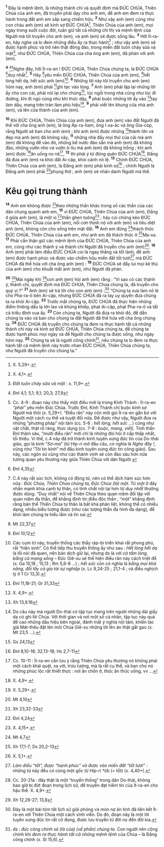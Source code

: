 <sup><b>1</b></sup> Đây là mệnh lệnh, là những thánh chỉ và quyết định mà ĐỨC CHÚA, Thiên Chúa của anh em, đã truyền phải dạy cho anh em, để anh em đem ra thực hành trong đất anh em sắp sang chiếm hữu. <sup><b>2</b></sup> Như vậy anh (em) cũng như con cháu anh (em) sẽ kính sợ ĐỨC CHÚA[^1], Thiên Chúa của anh (em), mọi ngày trong suốt cuộc đời, tuân giữ tất cả những chỉ thị và mệnh lệnh của Người mà tôi truyền cho anh (em), và anh (em) sẽ được sống lâu. <sup><b>3</b></sup> Hỡi Ít-ra-en, hãy nghe và lo đem những điều ấy ra thực hành[^2] ; như vậy anh (em) sẽ được hạnh phúc và trở nên thật đông đảo, trong miền đất tuôn chảy sữa và mật[^3], như ĐỨC CHÚA, Thiên Chúa của cha ông anh (em), đã phán với anh (em).

<sup><b>4</b></sup> [^1*][^4]Nghe đây, hỡi Ít-ra-en ! ĐỨC CHÚA, Thiên Chúa chúng ta, là ĐỨC CHÚA [^2*]duy nhất[^5]. <sup><b>5</b></sup> Hãy [^3*]yêu mến ĐỨC CHÚA, Thiên Chúa của anh (em), [^4*]hết lòng hết dạ, hết sức anh (em)[^6]. <sup><b>6</b></sup> Những lời này tôi truyền cho anh (em) hôm nay, anh (em) phải [^5*]ghi tạc vào lòng. <sup><b>7</b></sup> Anh (em) phải lặp lại những lời ấy cho con cái, phải nói lại cho chúng[^7], lúc ngồi trong nhà cũng như lúc đi đường, khi đi ngủ cũng như khi thức dậy, <sup><b>8</b></sup> phải buộc những lời ấy vào [^6*]tay làm dấu, mang trên trán làm phù hiệu[^8], <sup><b>9</b></sup> phải viết lên khung cửa nhà anh (em), và lên cửa thành của anh (em).

<sup><b>10</b></sup> Khi ĐỨC CHÚA, Thiên Chúa của anh (em), đưa anh (em) vào đất Người đã thề với cha ông anh (em), là ông Áp-ra-ham, ông I-xa-ác và ông Gia-cóp, rằng Người sẽ ban cho anh (em) ; khi anh (em) được những [^7*]thành lớn và đẹp mà anh (em) đã không xây, <sup><b>11</b></sup> những nhà đầy mọi thứ của cải mà anh (em) đã không để vào đó, những bể nước đào sẵn mà anh (em) đã không đào, những vườn nho và vườn ô-liu mà anh (em) đã không trồng ; khi anh (em) được [^8*]ăn uống no nê[^9], <sup><b>12</b></sup> thì phải ý tứ đừng quên ĐỨC CHÚA[^10], Đấng đã đưa anh (em) ra khỏi đất Ai-cập, khỏi cảnh nô lệ. <sup><b>13</b></sup> Chính ĐỨC CHÚA, Thiên Chúa của anh (em), là Đấng anh (em) phải kính sợ[^11] ; chính Người là Đấng anh (em) phải [^9*]phụng thờ ; anh (em) sẽ nhân danh Người mà thề.

# Kêu gọi trung thành
<sup><b>14</b></sup> Anh em không được [^10*]theo những thần khác trong số các thần của các dân chung quanh anh em, <sup><b>15</b></sup> vì ĐỨC CHÚA, Thiên Chúa của anh (em), Đấng ở giữa anh (em), là một vị [^11*]thần ghen tuông[^12] ; hãy coi chừng kẻo ĐỨC CHÚA, Thiên Chúa của anh (em), nổi cơn thịnh nộ với anh (em) và tiêu diệt anh (em), không còn cho sống trên mặt đất. <sup><b>16</b></sup> Anh em đừng [^12*]thách thức ĐỨC CHÚA, Thiên Chúa của anh em, như anh em đã thách thức ở [^13*]Ma-xa. <sup><b>17</b></sup> Phải cẩn thận giữ các mệnh lệnh của ĐỨC CHÚA, Thiên Chúa của anh em, cũng như các thánh ý và thánh chỉ Người đã truyền cho anh (em)[^13]. <sup><b>18</b></sup> Anh (em) phải làm điều ĐỨC CHÚA coi là ngay thẳng và tốt lành, để anh (em) được hạnh phúc và được vào chiếm hữu miền đất tốt tươi[^14] mà ĐỨC CHÚA đã thề hứa với cha ông anh (em) : <sup><b>19</b></sup> ĐỨC CHÚA sẽ đẩy lui mọi kẻ thù của anh (em) cho khuất mắt anh (em), như Người đã phán.

<sup><b>20</b></sup> [^15]Mai ngày khi [^14*]con anh (em) hỏi anh (em) rằng : “Vì sao có các thánh ý, thánh chỉ, quyết định mà ĐỨC CHÚA, Thiên Chúa chúng ta, đã truyền cho quý vị ?” <sup><b>21</b></sup> Anh (em) sẽ trả lời cho con anh (em) :[^16] “Chúng ta xưa làm nô lệ cho Pha-ra-ô bên Ai-cập, nhưng ĐỨC CHÚA đã ra tay uy quyền đưa chúng ta ra khỏi Ai-cập. <sup><b>22</b></sup> Trước mắt chúng ta, ĐỨC CHÚA đã thực hiện những điềm thiêng dấu lạ lớn lao và khủng khiếp, phạt Ai-cập, phạt Pha-ra-ô và tất cả triều đình vua ấy. <sup><b>23</b></sup> Còn chúng ta, Người đã đưa ra khỏi đó, để dẫn chúng ta vào và ban cho chúng ta đất Người đã thề hứa với cha ông chúng ta. <sup><b>24</b></sup> ĐỨC CHÚA đã truyền cho chúng ta đem ra thực hành tất cả những thánh chỉ này và kính sợ ĐỨC CHÚA, Thiên Chúa chúng ta, để chúng ta được hạnh phúc mọi ngày và để Người cho chúng ta được sống, như ngày hôm nay. <sup><b>25</b></sup> Chúng ta sẽ là người công chính[^17], nếu chúng ta lo đem ra thực hành tất cả mệnh lệnh này trước nhan ĐỨC CHÚA, Thiên Chúa chúng ta, như Người đã truyền cho chúng ta.”

[^1]: X. 5,29+.
[^2]: X. 4,1+.
[^3]: <i>Đất tuôn chảy sữa và mật</i> : x. 11,9+.
[^4]: Cc. 4-9 : đoạn này cho thấy một điều mới lạ trong Kinh Thánh : Ít-ra-en <i>“phải”</i> yêu mến Đức Chúa. Trước Đnl, Kinh Thánh chỉ buộc <i>kính sợ Người</i> mà thôi (x. 5,29+). “Điều răn” này còn mời gọi Ít-ra-en gắn bó với Người một cách cụ thể và tuyệt đối nữa. Để được như vậy, Người đưa ra những “phương pháp” nội tâm (cc. 5-6 : <i>hết lòng, hết sức ...</i>) cũng như vật chất, thật rõ ràng, thực dụng (cc. 7-9 : <i>buộc, mang, viết</i>). Tinh thần Đnl thâm sâu, “mười điều răn” mới chỉ là những đòi hỏi ở cấp thấp nhất, tối thiểu. Vì thế, c.4 này đã trở thành kinh tuyên xưng đức tin của Do-thái giáo, gọi là kinh “<i>Sơ-ma</i>” (từ Híp-ri mở đầu câu, có nghĩa là <i>Nghe đây !</i>, cũng như “Tôi tin kính” mở đầu kinh tuyên xưng đức tin công giáo). Sau này, các ngôn sứ cũng như các thánh vịnh sẽ còn đào sâu hơn nữa tương quan yêu thương này giữa Thiên Chúa với dân Người.
[^5]: C.4 này rất súc tích, không có động từ, nên có thể dịch hàm súc hơn nữa : <i>Đức Chúa, Thiên Chúa chúng ta, Đức Chúa (là) một</i>. Từ <i>một</i> ở đây nhấn mạnh khía cạnh tự thân, có tính chất nội tại hơn từ <i>duy nhất</i> thường được dùng. “Duy nhất” nói về Thiên Chúa theo quan niệm đối lập với quan niệm đa thần, để khẳng định tín điều độc thần ; “một” khẳng định rằng bản thể Thiên Chúa tự thân là bất khả phân liệt, không thể có nhiều dạng, nhiều biểu tượng được (như các tượng thần đa hình đa dạng), để khỏi làm chúng ta hiểu lầm và tin sai.
[^6]: Các cụm từ này, truyền thống các thầy ráp-bi triển khai rất phong phú, rất “hiện sinh”. Có thể tiếp thu truyền thống ấy như sau : <i>Hết lòng hết dạ</i> là lối nói đã quen, nên bản dịch giữ lại, nhưng ds là <i>với cả tấm lòng, bằng cả mạng sống</i> – Đức Giê-su sẽ thể hiện điều răn này cách triệt để (x. Ga 10,18 ; 15,13 ; Rm 5,6-8 ...) ; <i>hết sức</i> còn có nghĩa là <i>bằng mọi khả năng, đổi lấy cả gia tài sự nghiệp</i> (x. Lc 9,24-25 ; 21,1-4 ; và điều nghịch lý ở 1 Cr 13,3).
[^7]: X. 4,9+.
[^8]: Do câu này mà người Do-thái có tập tục mang trên người những dải giấy da có ghi lời Chúa. Với thời gian và nơi một số cá nhân, tập tục này quá đề cao những dấu hiệu bên ngoài, đánh mất ý nghĩa nội tâm, khiến tác giả Mát-thêu đặt lên môi Chúa Giê-su những lời lên án thật gắt gao (x. Mt 23,5 ...).
[^9]: Cc. 10-11 : Ít-ra-en cần lưu ý rằng Thiên Chúa yêu thương nó không phải một cách khái quát, xa vời, trừu tượng, mà là rất cụ thể, và ban cho nó những phúc lộc rất thiết thực : nơi ăn chốn ở, thức ăn thức uống, vv ...
[^10]: X. 4,9+.
[^11]: X. 5,29+.
[^12]: X. 4,15+.
[^13]: X. 5,1+.
[^14]: <i>Làm điều “tốt”, được “hạnh phúc” và được vào miền đất “tốt tươi”</i> : những từ này đều có cùng một gốc từ Híp-ri <span class="hebrew-translit">†ôb</span> (= tốt) (x. 4,40+).
[^15]: Cc. 20-21a : đây thật là một “truyền thống” trong dân Do-thái, không bao giờ bị đứt đoạn trong lịch sử, để truyền đạt niềm tin của Ít-ra-en cho hậu thế. X. 4,9+.
[^16]: Đây là một bài tóm tắt lịch sử giải phóng và món nợ ân tình đã liên kết Ít-ra-en với Thiên Chúa một cách vĩnh viễn. Do đó, đoạn này là một lời tuyên xưng đức tin rất cô đọng, được lưu truyền từ đời nọ đến đời kia.
[^17]: ds : <i>đức công chính sẽ (là của) (về phần) chúng ta</i>. Con người nên công chính khi <i>đem ra thực hành tất cả những mệnh lệnh</i> của Chúa – là Đấng công chính (x. St 15,6).
[^1*]: Đnl 4,1; 5,1; 9,1; 20,3; 27,9
[^2*]: Đnl 4,35
[^3*]: Mt 22,37
[^4*]: Đnl 10,12
[^5*]: Đnl 11,18-21; Gr 31,33
[^6*]: Xh 13,9.16
[^7*]: Gs 24,13
[^8*]: Đnl 8,10-18; 32,13-18; Hs 2,7-11
[^9*]: Mt 4,10
[^10*]: Xh 23,32-33
[^11*]: Đnl 4,24
[^12*]: Mt 4,7
[^13*]: Xh 17,1-7; Ds 20,2-13
[^14*]: Xh 12,26-27; 13,8
